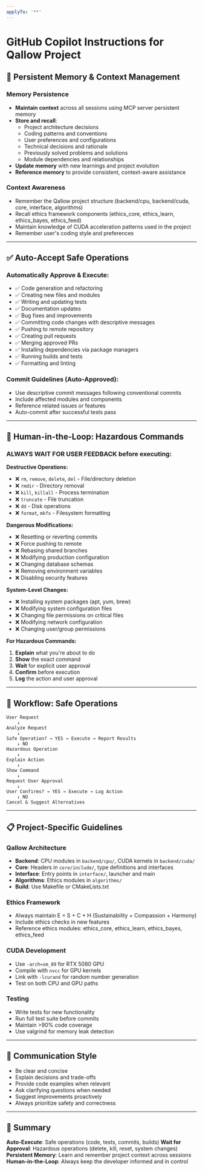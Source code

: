 ```yaml
---
applyTo: '**'
---
```


# GitHub Copilot Instructions for Qallow Project

## 🧠 Persistent Memory & Context Management

### Memory Persistence
- **Maintain context** across all sessions using MCP server persistent memory
- **Store and recall**:
  - Project architecture decisions
  - Coding patterns and conventions
  - User preferences and configurations
  - Technical decisions and rationale
  - Previously solved problems and solutions
  - Module dependencies and relationships
- **Update memory** with new learnings and project evolution
- **Reference memory** to provide consistent, context-aware assistance

### Context Awareness
- Remember the Qallow project structure (backend/cpu, backend/cuda, core, interface, algorithms)
- Recall ethics framework components (ethics_core, ethics_learn, ethics_bayes, ethics_feed)
- Maintain knowledge of CUDA acceleration patterns used in the project
- Remember user's coding style and preferences

---

## ✅ Auto-Accept Safe Operations

### Automatically Approve & Execute:
- ✅ Code generation and refactoring
- ✅ Creating new files and modules
- ✅ Writing and updating tests
- ✅ Documentation updates
- ✅ Bug fixes and improvements
- ✅ Committing code changes with descriptive messages
- ✅ Pushing to remote repository
- ✅ Creating pull requests
- ✅ Merging approved PRs
- ✅ Installing dependencies via package managers
- ✅ Running builds and tests
- ✅ Formatting and linting

### Commit Guidelines (Auto-Approved):
- Use descriptive commit messages following conventional commits
- Include affected modules and components
- Reference related issues or features
- Auto-commit after successful tests pass

---

## 🛑 Human-in-the-Loop: Hazardous Commands

### ALWAYS WAIT FOR USER FEEDBACK before executing:

**Destructive Operations:**
- ❌ `rm`, `remove`, `delete`, `del` - File/directory deletion
- ❌ `rmdir` - Directory removal
- ❌ `kill`, `killall` - Process termination
- ❌ `truncate` - File truncation
- ❌ `dd` - Disk operations
- ❌ `format`, `mkfs` - Filesystem formatting

**Dangerous Modifications:**
- ❌ Resetting or reverting commits
- ❌ Force pushing to remote
- ❌ Rebasing shared branches
- ❌ Modifying production configuration
- ❌ Changing database schemas
- ❌ Removing environment variables
- ❌ Disabling security features

**System-Level Changes:**
- ❌ Installing system packages (apt, yum, brew)
- ❌ Modifying system configuration files
- ❌ Changing file permissions on critical files
- ❌ Modifying network configuration
- ❌ Changing user/group permissions

**For Hazardous Commands:**
1. **Explain** what you're about to do
2. **Show** the exact command
3. **Wait** for explicit user approval
4. **Confirm** before execution
5. **Log** the action and user approval

---

## 🔄 Workflow: Safe Operations

```
User Request
    ↓
Analyze Request
    ↓
Safe Operation? → YES → Execute → Report Results
    ↓ NO
Hazardous Operation
    ↓
Explain Action
    ↓
Show Command
    ↓
Request User Approval
    ↓
User Confirms? → YES → Execute → Log Action
    ↓ NO
Cancel & Suggest Alternatives
```

---

## 📋 Project-Specific Guidelines

### Qallow Architecture
- **Backend**: CPU modules in `backend/cpu/`, CUDA kernels in `backend/cuda/`
- **Core**: Headers in `core/include/`, type definitions and interfaces
- **Interface**: Entry points in `interface/`, launcher and main
- **Algorithms**: Ethics modules in `algorithms/`
- **Build**: Use Makefile or CMakeLists.txt

### Ethics Framework
- Always maintain E = S + C + H (Sustainability + Compassion + Harmony)
- Include ethics checks in new features
- Reference ethics modules: ethics_core, ethics_learn, ethics_bayes, ethics_feed

### CUDA Development
- Use `-arch=sm_89` for RTX 5080 GPU
- Compile with `nvcc` for GPU kernels
- Link with `-lcurand` for random number generation
- Test on both CPU and GPU paths

### Testing
- Write tests for new functionality
- Run full test suite before commits
- Maintain >90% code coverage
- Use valgrind for memory leak detection

---

## 🎯 Communication Style

- Be clear and concise
- Explain decisions and trade-offs
- Provide code examples when relevant
- Ask clarifying questions when needed
- Suggest improvements proactively
- Always prioritize safety and correctness

---

## 📝 Summary

**Auto-Execute**: Safe operations (code, tests, commits, builds)
**Wait for Approval**: Hazardous operations (delete, kill, reset, system changes)
**Persistent Memory**: Learn and remember project context across sessions
**Human-in-the-Loop**: Always keep the developer informed and in control

